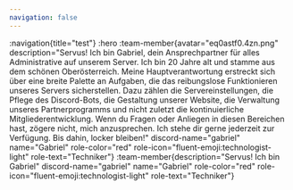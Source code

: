 ```yaml
---
navigation: false
---
```


:navigation{title="test"}
:hero
:team-member{avatar="eq0astf0.4zn.png" description="Servus! Ich bin Gabriel, dein Ansprechpartner für alles Administrative auf unserem Server. Ich bin 20 Jahre alt und stamme aus dem schönen Oberösterreich. Meine Hauptverantwortung erstreckt sich über eine breite Palette an Aufgaben, die das reibungslose Funktionieren unseres Servers sicherstellen. Dazu zählen die Servereinstellungen, die Pflege des Discord-Bots, die Gestaltung unserer Website, die Verwaltung unseres Partnerprogramms und nicht zuletzt die kontinuierliche Mitgliederentwicklung. Wenn du Fragen oder Anliegen in diesen Bereichen hast, zögere nicht, mich anzusprechen. Ich stehe dir gerne jederzeit zur Verfügung. Bis dahin, locker bleiben!" discord-name="gabriel" name="Gabriel" role-color="red" role-icon="fluent-emoji:technologist-light" role-text="Techniker"}
:team-member{description="Servus! Ich bin Gabriel" discord-name="gabriel" name="Gabriel" role-color="red" role-icon="fluent-emoji\:technologist-light" role-text="Techniker"}
